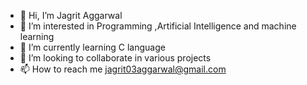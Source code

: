 - 👋 Hi, I’m Jagrit Aggarwal
- 👀 I’m interested in Programming ,Artificial Intelligence and machine learning
- 🌱 I’m currently learning C language
- 💞️ I’m looking to collaborate in various projects
- 📫 How to reach me jagrit03aggarwal@gmail.com

<!---
ANUJ0698/ANUJ0698 is a ✨ special ✨ repository because its `README.md` (this file) appears on your GitHub profile.
You can click the Preview link to take a look at your changes.
--->
